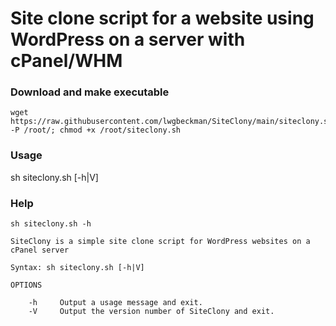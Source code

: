 # Site clone script for a website using WordPress on a server with cPanel/WHM

### Download and make executable
```
wget https://raw.githubusercontent.com/lwgbeckman/SiteClony/main/siteclony.sh -P /root/; chmod +x /root/siteclony.sh
```

### Usage
sh siteclony.sh [-h|V]

### Help
```
sh siteclony.sh -h
```
```
SiteClony is a simple site clone script for WordPress websites on a cPanel server

Syntax: sh siteclony.sh [-h|V]

OPTIONS

    -h     Output a usage message and exit.
    -V     Output the version number of SiteClony and exit.
```

